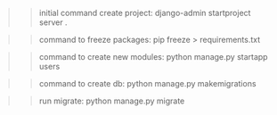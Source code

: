 >> initial command create project:
    django-admin startproject server .

>> command to freeze packages:
    pip freeze > requirements.txt

>> command to create new modules:
    python manage.py startapp users

>> command to create db:
    python manage.py makemigrations
    
>> run migrate:
    python manage.py migrate
